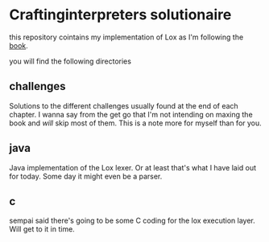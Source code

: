 Craftinginterpreters solutionaire
=================================

this repository cointains my implementation of Lox as I'm following the
[book](https://craftinginterpreters.com/).

you will find the following directories

challenges
----------
Solutions to the different challenges usually found at the end of each chapter. I wanna say from the
get go that I'm not intending on maxing the book and *will* skip most of them. This is a note more
for myself than for you.

java
----
Java implementation of the Lox lexer. Or at least that's what I have laid out for today. Some day
it might even be a parser.

c
-
sempai said there's going to be some C coding for the lox execution layer. Will get to it in time.
